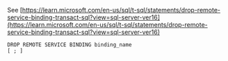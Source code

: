 See [https://learn.microsoft.com/en-us/sql/t-sql/statements/drop-remote-service-binding-transact-sql?view=sql-server-ver16](https://learn.microsoft.com/en-us/sql/t-sql/statements/drop-remote-service-binding-transact-sql?view=sql-server-ver16)
```
DROP REMOTE SERVICE BINDING binding_name  
[ ; ]
```
